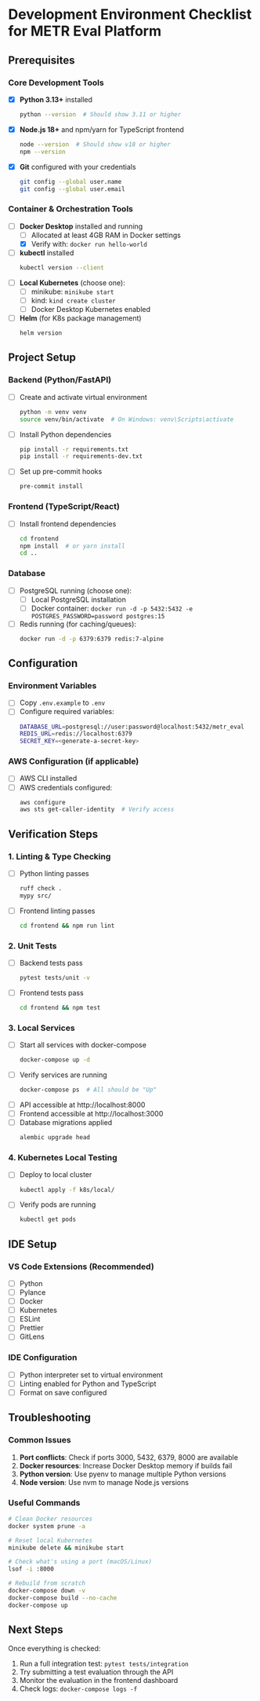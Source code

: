 # Development Environment Checklist for METR Eval Platform

## Prerequisites

### Core Development Tools
- [x] **Python 3.13+** installed
  ```bash
  python --version  # Should show 3.11 or higher
  ```
- [x] **Node.js 18+** and npm/yarn for TypeScript frontend
  ```bash
  node --version  # Should show v18 or higher
  npm --version
  ```
- [x] **Git** configured with your credentials
  ```bash
  git config --global user.name
  git config --global user.email
  ```

### Container & Orchestration Tools
- [ ] **Docker Desktop** installed and running
  - [ ] Allocated at least 4GB RAM in Docker settings
  - [x] Verify with: `docker run hello-world`
- [ ] **kubectl** installed
  ```bash
  kubectl version --client
  ```
- [ ] **Local Kubernetes** (choose one):
  - [ ] minikube: `minikube start`
  - [ ] kind: `kind create cluster`
  - [ ] Docker Desktop Kubernetes enabled
- [ ] **Helm** (for K8s package management)
  ```bash
  helm version
  ```

## Project Setup

### Backend (Python/FastAPI)
- [ ] Create and activate virtual environment
  ```bash
  python -m venv venv
  source venv/bin/activate  # On Windows: venv\Scripts\activate
  ```
- [ ] Install Python dependencies
  ```bash
  pip install -r requirements.txt
  pip install -r requirements-dev.txt
  ```
- [ ] Set up pre-commit hooks
  ```bash
  pre-commit install
  ```

### Frontend (TypeScript/React)
- [ ] Install frontend dependencies
  ```bash
  cd frontend
  npm install  # or yarn install
  cd ..
  ```

### Database
- [ ] PostgreSQL running (choose one):
  - [ ] Local PostgreSQL installation
  - [ ] Docker container: `docker run -d -p 5432:5432 -e POSTGRES_PASSWORD=password postgres:15`
- [ ] Redis running (for caching/queues):
  ```bash
  docker run -d -p 6379:6379 redis:7-alpine
  ```

## Configuration

### Environment Variables
- [ ] Copy `.env.example` to `.env`
- [ ] Configure required variables:
  ```bash
  DATABASE_URL=postgresql://user:password@localhost:5432/metr_eval
  REDIS_URL=redis://localhost:6379
  SECRET_KEY=<generate-a-secret-key>
  ```

### AWS Configuration (if applicable)
- [ ] AWS CLI installed
- [ ] AWS credentials configured:
  ```bash
  aws configure
  aws sts get-caller-identity  # Verify access
  ```

## Verification Steps

### 1. Linting & Type Checking
- [ ] Python linting passes
  ```bash
  ruff check .
  mypy src/
  ```
- [ ] Frontend linting passes
  ```bash
  cd frontend && npm run lint
  ```

### 2. Unit Tests
- [ ] Backend tests pass
  ```bash
  pytest tests/unit -v
  ```
- [ ] Frontend tests pass
  ```bash
  cd frontend && npm test
  ```

### 3. Local Services
- [ ] Start all services with docker-compose
  ```bash
  docker-compose up -d
  ```
- [ ] Verify services are running
  ```bash
  docker-compose ps  # All should be "Up"
  ```
- [ ] API accessible at http://localhost:8000
- [ ] Frontend accessible at http://localhost:3000
- [ ] Database migrations applied
  ```bash
  alembic upgrade head
  ```

### 4. Kubernetes Local Testing
- [ ] Deploy to local cluster
  ```bash
  kubectl apply -f k8s/local/
  ```
- [ ] Verify pods are running
  ```bash
  kubectl get pods
  ```

## IDE Setup

### VS Code Extensions (Recommended)
- [ ] Python
- [ ] Pylance
- [ ] Docker
- [ ] Kubernetes
- [ ] ESLint
- [ ] Prettier
- [ ] GitLens

### IDE Configuration
- [ ] Python interpreter set to virtual environment
- [ ] Linting enabled for Python and TypeScript
- [ ] Format on save configured

## Troubleshooting

### Common Issues
1. **Port conflicts**: Check if ports 3000, 5432, 6379, 8000 are available
2. **Docker resources**: Increase Docker Desktop memory if builds fail
3. **Python version**: Use pyenv to manage multiple Python versions
4. **Node version**: Use nvm to manage Node.js versions

### Useful Commands
```bash
# Clean Docker resources
docker system prune -a

# Reset local Kubernetes
minikube delete && minikube start

# Check what's using a port (macOS/Linux)
lsof -i :8000

# Rebuild from scratch
docker-compose down -v
docker-compose build --no-cache
docker-compose up
```

## Next Steps
Once everything is checked:
1. Run a full integration test: `pytest tests/integration`
2. Try submitting a test evaluation through the API
3. Monitor the evaluation in the frontend dashboard
4. Check logs: `docker-compose logs -f`